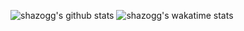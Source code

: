 ![shazogg's github stats](https://github-readme-stats.vercel.app/api?username=shazogg&show_icons=true&theme=dracula)
![shazogg's wakatime stats](https://github-readme-stats.vercel.app/api/wakatime?username=shazogg&theme=dracula)
